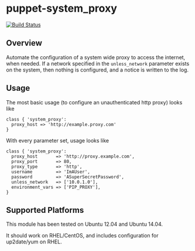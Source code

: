 puppet-system_proxy
===================

[![Build Status](https://travis-ci.org/pcfens/puppet-system_proxy.png?branch=master)](https://travis-ci.org/pcfens/puppet-system_proxy)

Overview
--------

Automate the configuration of a system wide proxy to access the internet, when
needed. If a network specified in the `unless_network` parameter exists on the
system, then nothing is configured, and a notice is written to the log.

Usage
-----

The most basic usage (to configure an unauthenticated http proxy) looks like
```puppet
class { 'system_proxy':
  proxy_host => 'http://example.proxy.com'
}
```

With every parameter set, usage looks like
```puppet
class { 'system_proxy':
  proxy_host       => 'http://proxy.example.com',
  proxy_port       => 80,
  proxy_type       => 'http',
  username         => 'ImAUser',
  password         => 'ASuperSecretPassword',
  unless_network   => ['10.0.1.0'],
  environment_vars => ['PIP_PROXY'],
}
```

Supported Platforms
-------------------

This module has been tested on Ubuntu 12.04 and Ubuntu 14.04.

It should work on RHEL/CentOS, and includes configuration for up2date/yum on
RHEL.
